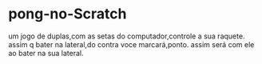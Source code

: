 # pong-no-Scratch

um jogo de duplas,com as setas do computador,controle a sua raquete.
assim q bater na lateral,do contra voce marcará,ponto.
assim será com ele ao bater na sua lateral.
